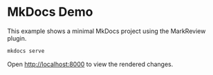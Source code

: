 # MkDocs Demo

This example shows a minimal MkDocs project using the MarkReview plugin.

```bash
mkdocs serve
```

Open <http://localhost:8000> to view the rendered changes.
